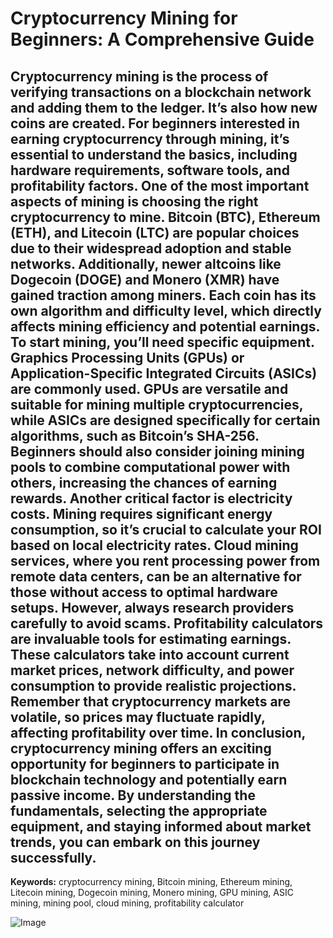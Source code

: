 # Cryptocurrency Mining for Beginners: A Comprehensive Guide
Cryptocurrency mining is the process of verifying transactions on a blockchain network and adding them to the ledger. It’s also how new coins are created. For beginners interested in earning cryptocurrency through mining, it’s essential to understand the basics, including hardware requirements, software tools, and profitability factors.
One of the most important aspects of mining is choosing the right cryptocurrency to mine. Bitcoin (BTC), Ethereum (ETH), and Litecoin (LTC) are popular choices due to their widespread adoption and stable networks. Additionally, newer altcoins like Dogecoin (DOGE) and Monero (XMR) have gained traction among miners. Each coin has its own algorithm and difficulty level, which directly affects mining efficiency and potential earnings.
To start mining, you’ll need specific equipment. Graphics Processing Units (GPUs) or Application-Specific Integrated Circuits (ASICs) are commonly used. GPUs are versatile and suitable for mining multiple cryptocurrencies, while ASICs are designed specifically for certain algorithms, such as Bitcoin’s SHA-256. Beginners should also consider joining mining pools to combine computational power with others, increasing the chances of earning rewards.
Another critical factor is electricity costs. Mining requires significant energy consumption, so it’s crucial to calculate your ROI based on local electricity rates. Cloud mining services, where you rent processing power from remote data centers, can be an alternative for those without access to optimal hardware setups. However, always research providers carefully to avoid scams.
Profitability calculators are invaluable tools for estimating earnings. These calculators take into account current market prices, network difficulty, and power consumption to provide realistic projections. Remember that cryptocurrency markets are volatile, so prices may fluctuate rapidly, affecting profitability over time.
In conclusion, cryptocurrency mining offers an exciting opportunity for beginners to participate in blockchain technology and potentially earn passive income. By understanding the fundamentals, selecting the appropriate equipment, and staying informed about market trends, you can embark on this journey successfully.
---
**Keywords:** cryptocurrency mining, Bitcoin mining, Ethereum mining, Litecoin mining, Dogecoin mining, Monero mining, GPU mining, ASIC mining, mining pool, cloud mining, profitability calculator


![Image](https://github.com/user-attachments/assets/4a25d116-2220-4385-b08e-f287af8fcbc4)